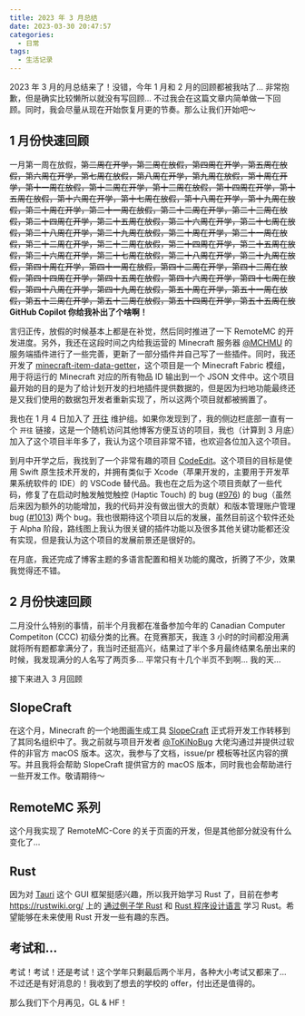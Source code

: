 ```yaml
---
title: 2023 年 3 月总结
date: 2023-03-30 20:47:57
categories:
  - 日常
tags:
  - 生活记录
---
```


2023 年 3 月的月总结来了！没错，今年 1 月和 2 月的回顾都被我咕了... 非常抱歉，但是确实比较懒所以就没有写回顾... 不过我会在这篇文章内简单做一下回顾。同时，我会尽量从现在开始恢复月更的节奏。那么让我们开始吧～

<!-- more -->

## 1 月份快速回顾

一月第一周在放假，~~第二周在开学，第三周在放假，第四周在开学，第五周在放假，第六周在开学，第七周在放假，第八周在开学，第九周在放假，第十周在开学，第十一周在放假，第十二周在开学，第十三周在放假，第十四周在开学，第十五周在放假，第十六周在开学，第十七周在放假，第十八周在开学，第十九周在放假，第二十周在开学，第二十一周在放假，第二十二周在开学，第二十三周在放假，第二十四周在开学，第二十五周在放假，第二十六周在开学，第二十七周在放假，第二十八周在开学，第二十九周在放假，第三十周在开学，第三十一周在放假，第三十二周在开学，第三十三周在放假，第三十四周在开学，第三十五周在放假，第三十六周在开学，第三十七周在放假，第三十八周在开学，第三十九周在放假，第四十周在开学，第四十一周在放假，第四十二周在开学，第四十三周在放假，第四十四周在开学，第四十五周在放假，第四十六周在开学，第四十七周在放假，第四十八周在开学，第四十九周在放假，第五十周在开学，第五十一周在放假，第五十二周在开学，第五十三周在放假，第五十四周在开学，第五十五周在放~~ **GitHub Copilot 你给我补出了个啥啊！**

言归正传，放假的时候基本上都是在补觉，然后同时推进了一下 RemoteMC 的开发进度。另外，我还在这段时间之内给我运营的 Minecraft 服务器 [@MCHMU](https://mc.hmu.ac.cn) 的服务端插件进行了一些完善，更新了一部分插件并自己写了一些插件。同时，我还开发了 [minecraft-item-data-getter](https://github.com/iXORTech/minecraft-item-data-getter)，这个项目是一个 Minecraft Fabric 模组，用于将运行的 Minecraft 对应的所有物品 ID 输出到一个 JSON 文件中。这个项目最开始的目的是为了给计划开发的扫地插件提供数据的，但是因为扫地功能最终还是又我们使用的数据包开发者重新实现了，所以这两个项目就都被搁置了。

我也在 1 月 4 日加入了 [开往](https://github.com/travellings-link) 维护组。如果你发现到了，我的侧边栏底部一直有一个 `开往` 链接，这是一个随机访问其他博客方便互访的项目，我也（计算到 3 月底）加入了这个项目半年多了，我认为这个项目非常不错，也欢迎各位加入这个项目。

到月中开学之后，我找到了一个非常有趣的项目 [CodeEdit](https://github.com/CodeEditApp/CodeEdit)。这个项目的目标是使用 Swift 原生技术开发的，并拥有类似于 Xcode（苹果开发的，主要用于开发苹果系统软件的 IDE）的 VSCode 替代品。我也在之后为这个项目贡献了一些代码，修复了在启动时触发触觉触控 (Haptic Touch) 的 bug ([#976](https://github.com/CodeEditApp/CodeEdit/pull/976)) 的 bug（虽然后来因为额外的功能增加，我的代码并没有做出很大的贡献）和版本管理账户管理 bug ([#1013](https://github.com/CodeEditApp/CodeEdit/pull/1013)) 两个 bug。我也很期待这个项目以后的发展，虽然目前这个软件还处于 Alpha 阶段，路线图上我认为很关键的插件功能以及很多其他关键功能都还没有实现，但是我认为这个项目的发展前景还是很好的。

在月底，我还完成了博客主题的多语言配置和相关功能的魔改，折腾了不少，效果我觉得还不错。

## 2 月份快速回顾

二月没什么特别的事情，前半个月我都在准备参加今年的 Canadian Computer Competiton (CCC) 初级分类的比赛。在竞赛那天，我连 3 小时的时间都没用满就将所有题都拿满分了，我当时还挺高兴，结果过了半个多月最终结果名册出来的时候，我发现满分的人名写了两页多... 平常只有十几个半页不到啊... 我的天...

接下来进入 3 月回顾

## SlopeCraft

在这个月，Minecraft 的一个地图画生成工具 [SlopeCraft](https://github.com/SlopeCraft/SlopeCraft) 正式将开发工作转移到了其同名组织中了。我之前就与项目开发者 [@ToKiNoBug](https://github.com/ToKiNoBug) 大佬沟通过并提供过软件的非官方 macOS 版本。这次，我参与了文档，issue/pr 模板等社区内容的撰写。并且我将会帮助 SlopeCraft 提供官方的 macOS 版本，同时我也会帮助进行一些开发工作。敬请期待～

## RemoteMC 系列

这个月我实现了 RemoteMC-Core 的关于页面的开发，但是其他部分就没有什么变化了...

## Rust

因为对 [Tauri](https://tauri.app) 这个 GUI 框架挺感兴趣，所以我开始学习 Rust 了，目前在参考 <https://rustwiki.org/> 上的 [通过例子学 Rust](https://rustwiki.org/zh-CN/rust-by-example/) 和 [Rust 程序设计语言](https://rustwiki.org/zh-CN/book/) 学习 Rust。希望能够在未来使用 Rust 开发一些有趣的东西。

## 考试和...

考试！考试！还是考试！这个学年只剩最后两个半月，各种大小考试又都来了... 不过还是有好消息的！我收到了想去的学校的 offer，付出还是值得的。

那么我们下个月再见，GL & HF！
